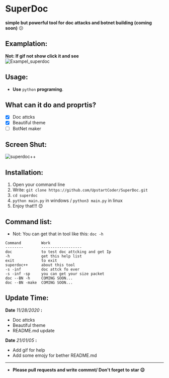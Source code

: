 # SuperDoc
**simple but powerful tool for doc attacks and botnet building (coming soon)** :confused:

## Examplation:
**Not: If gif not show click it and see**
<br>
![Exampel_superdoc](https://s17.picofile.com/file/8418893192/ezgif_com_gif_maker.gif)

## Usage:
- **Use** `python` **programing**.

## What can it do and proprtis?
- [x] Doc attcks
- [x] Beautiful theme
- [ ] BotNet maker

## Screen Shut:

<img title="superdoc++" src="https://s17.picofile.com/file/8417216718/imagetow.PNG"></img>

## Installation:
1. Open your command line
2. Write: `git clone https://github.com/UpstartCoder/SuperDoc.git`
3. `cd superdoc`
4. `python main.py` in windows / `python3 main.py` in linux
5. Enjoy that!!! :blush:

## Command list:
- Not: You can get that in tool like this: `doc -h`
```
Command         Work
--------        ------------------
doc             to test doc attcking and get Ip
-h              get this help list
exit            to exit
superdoc++      about this tool
-s -inf         doc attck fo ever
-s -inf -sp     you can get your size packet
doc --BN -h     COMING SOON...
doc --BN -make  COMING SOON...
```

## Update Time:
**Date** *11/28/2020* **:**
- Doc attcks
- Beautiful theme
- README.md update


**Date** *21/01/05* **:**
- Add gif for help
- Add some emojy for bether README.md
<hr>

- **Please pull requests and write commnt/ Don't forget to star :wink:**
